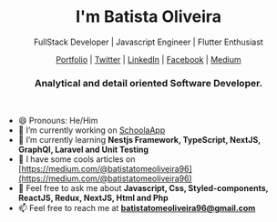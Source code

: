  <p align="center">
    <h1 align="center">I'm Batista Oliveira</h1>
    <p align="center">FullStack Developer | Javascript Engineer | Flutter Enthusiast </p>
 </p>
<p>
          <p align="center">
            <a href="http://batistatony.vercel.app/">Portfolio</a> |
            <a href="https://twitter.com/Batista_tone">Twitter</a> |
            <a href="">LinkedIn</a> |
            <a href="https://web.facebook.com/batista.tone">Facebook</a> |
            <a href="https://medium.com/@batistatomeoliveira96">Medium</a>
        </p>
        <h3 align="center">Analytical and detail oriented Software Developer.</h3>
</p>
    <br />
    
   - 😄 Pronouns: He/Him
   - 🔭 I’m currently working on [SchoolaApp](https://github.com/BatistaTony/Schoola) 
   - 🌱 I’m currently learning **Nestjs Framework, TypeScript, NextJS, GraphQl, Laravel and Unit Testing** 
   - 📝 I have some cools articles on [https://medium.com/@batistatomeoliveira96](https://medium.com/@batistatomeoliveira96)
   - 💬 Feel free to ask me about **Javascript, Css, Styled-components, ReactJS, Redux, NextJS, Html and Php** 
   - 📫 Feel free to reach me at **batistatomeoliveira96@gmail.com**
